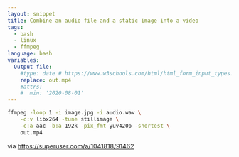 ```yaml
---
layout: snippet
title: Combine an audio file and a static image into a video
tags:
  - bash
  - linux
  - ffmpeg
language: bash
variables:
  Output file:
    #type: date # https://www.w3schools.com/html/html_form_input_types.asp
    replace: out.mp4
    #attrs:
    #  min: '2020-08-01'
---
```


```bash
ffmpeg -loop 1 -i image.jpg -i audio.wav \
    -c:v libx264 -tune stillimage \
    -c:a aac -b:a 192k -pix_fmt yuv420p -shortest \
    out.mp4
```

via <https://superuser.com/a/1041818/91462>